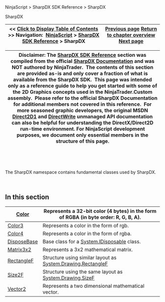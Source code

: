 ﻿


NinjaScript \> SharpDX SDK Reference \> SharpDX






















SharpDX







| \<\< [Click to Display Table of Contents](sharpdx.md) \>\> **Navigation:**     [NinjaScript](ninjascript-1.md) \> [SharpDX SDK Reference](sharpdx_sdk_reference-1.md) \> SharpDX | [Previous page](sharpdx_sdk_reference-1.md) [Return to chapter overview](sharpdx_sdk_reference-1.md) [Next page](sharpdx_color-1.md) |
| --- | --- |













| Disclaimer: The [SharpDX SDK Reference](sharpdx_sdk_reference-1.md) section was compiled from the official [SharpDX Documentation](http://sharpdx.org/) and was NOT authored by NinjaTrader.  The contents of this section are provided as\-is and only cover a fraction of what is available from the SharpDX SDK.  This page was intended only as a reference guide to help you get started with some of the 2D Graphics concepts used in the NinjaTrader.Custom assembly.  Please refer to the official SharpDX Documentation for additional members not covered in this reference.  For more seasoned graphic developers, the original MSDN [Direct2D1](https://msdn.microsoft.com/en-us/library/windows/desktop/dd370990.aspx) and [DirectWrite](https://msdn.microsoft.com/en-us/library/windows/desktop/dd368038.aspx) unmanaged API documentation can also be helpful for understanding the DirectX/Direct2D run\-time environment. For NinjaScript development purposes, we document only essential members in the structure of this page. |
| --- |



 


 


The SharpDX namespace contains fundamental classes used by SharpDX. 


 


## In this section




| [Color](sharpdx_color-1.md) | Represents a 32\-bit color (4 bytes) in the form of RGBA (in byte order: R, G, B, A). |
| --- | --- |
| [Color3](sharpdx_color3-1.md) | Represents a color in the form of rgb. |
| [Color4](sharpdx_color4-1.md) | Represents a color in the form of rgba. |
| [DisposeBase](sharpdx_disposebase-1.md) | Base class for a [System.IDisposable](https://msdn.microsoft.com/en-us/library/aax125c9) class. |
| [Matrix3x2](sharpdx_matrix3x2-1.md) | Represents a 3x2 mathematical matrix. |
| [RectangleF](sharpdx_rectanglef-1.md) | Structure using similar layout as [System.Drawing.RectangleF](https://www.google.com/search?q=system.drawing.rectangleF&ie=utf-8&oe=utf-8) |
| [Size2F](sharpdx_size2f-1.md) | Structure using the same layout as [System.Drawing.SizeF](https://msdn.microsoft.com/en-us/library/system.drawing.sizef(v=vs.110).aspx) |
| [Vector2](sharpdx_vector2-1.md) | Represents a two dimensional mathematical vector. |









